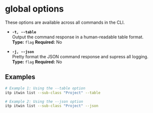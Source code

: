 # global options

These options are available across all commands in the CLI.

- **`-t, --table`**  
  Output the command response in a human-readable table format.  
  **Type:** `flag` **Required:** No

- **`-j, --json`**  
  Pretty format the JSON command response and supress all logging.
  **Type:** `flag` **Required:** No

## Examples

```bash
# Example 1: Using the --table option
itp itwin list --sub-class "Project" --table

# Example 2: Using the --json option
itp itwin list --sub-class "Project" --json
```
